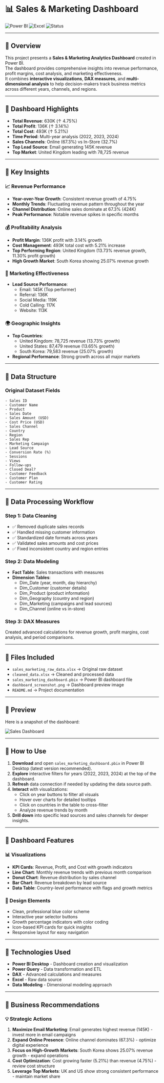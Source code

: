 # 📊 Sales & Marketing Dashboard

![Power BI](https://img.shields.io/badge/Power%20BI-F2C811?style=flat-square&logo=powerbi&logoColor=black)
![Excel](https://img.shields.io/badge/Excel-217346?style=flat-square&logo=microsoft-excel&logoColor=white)
![Status](https://img.shields.io/badge/Status-Complete-success?style=flat-square)

---

## 🔹 Overview

This project presents a **Sales & Marketing Analytics Dashboard** created in Power BI.  
The dashboard provides comprehensive insights into revenue performance, profit margins, cost analysis, and marketing effectiveness.  
It combines **interactive visualizations**, **DAX measures**, and **multi-dimensional analysis** to help decision-makers track business metrics across different years, channels, and regions.

---

## 🔹 Dashboard Highlights

- **Total Revenue**: 630K (↑ 4.75%)
- **Total Profit**: 136K (↑ 3.14%)
- **Total Cost**: 493K (↑ 5.21%)
- **Time Period**: Multi-year analysis (2022, 2023, 2024)
- **Sales Channels**: Online (67.3%) vs In-Store (32.7%)
- **Top Lead Source**: Email generating 145K revenue
- **Top Market**: United Kingdom leading with 78,725 revenue

---

## 🔹 Key Insights

### 📈 Revenue Performance
- **Year-over-Year Growth**: Consistent revenue growth of 4.75%
- **Monthly Trends**: Fluctuating revenue pattern throughout the year
- **Channel Distribution**: Online sales dominate at 67.3% (424K)
- **Peak Performance**: Notable revenue spikes in specific months

### 💰 Profitability Analysis
- **Profit Margin**: 136K profit with 3.14% growth
- **Cost Management**: 493K total cost with 5.21% increase
- **Top Performing Region**: United Kingdom (13.73% revenue growth, 11.30% profit growth)
- **High Growth Market**: South Korea showing 25.07% revenue growth

### 🎯 Marketing Effectiveness
- **Lead Source Performance**:
  - Email: 145K (Top performer)
  - Referral: 136K
  - Social Media: 119K
  - Cold Calling: 117K
  - Website: 113K

### 🌍 Geographic Insights
- **Top Countries**:
  - United Kingdom: 78,725 revenue (13.73% growth)
  - United States: 87,479 revenue (13.65% growth)
  - South Korea: 79,583 revenue (25.07% growth)
- **Regional Performance**: Strong growth across all major markets

---

## 🔹 Data Structure

### Original Dataset Fields
```
- Sales ID
- Customer Name
- Product
- Sales Date
- Sales Amount (USD)
- Cost Price (USD)
- Sales Channel
- Country
- Region
- Sales Rep
- Marketing Campaign
- Lead Source
- Conversion Rate (%)
- Sessions
- Views
- Follow-ups
- Closed Deal?
- Customer Feedback
- Customer Plan
- Customer Rating
```

---

## 🔹 Data Processing Workflow

### Step 1: Data Cleaning
- ✅ Removed duplicate sales records
- ✅ Handled missing customer information
- ✅ Standardized date formats across years
- ✅ Validated sales amounts and cost prices
- ✅ Fixed inconsistent country and region entries

### Step 2: Data Modeling
- **Fact Table**: Sales transactions with measures
- **Dimension Tables**:
  - Dim_Date (year, month, day hierarchy)
  - Dim_Customer (customer details)
  - Dim_Product (product information)
  - Dim_Geography (country and region)
  - Dim_Marketing (campaigns and lead sources)
  - Dim_Channel (online vs in-store)

### Step 3: DAX Measures
Created advanced calculations for revenue growth, profit margins, cost analysis, and period comparisons.

---

## 🔹 Files Included

- `sales_marketing_raw_data.xlsx` → Original raw dataset
- `cleaned_data.xlsx` → Cleaned and processed data
- `sales_marketing_dashboard.pbix` → Power BI dashboard file
- `dashboard_screenshot.png` → Dashboard preview image
- `README.md` → Project documentation

---

## 🔹 Preview

Here is a snapshot of the dashboard:

![Sales Dashboard](sales%20%26%20marketing%20data%20analysis/sales%20dashboard.png)

---

## 🔹 How to Use

1. **Download** and open `sales_marketing_dashboard.pbix` in Power BI Desktop (latest version recommended).
2. **Explore** interactive filters for years (2022, 2023, 2024) at the top of the dashboard.
3. **Refresh** data connection if needed by updating the data source path.
4. **Interact** with visualizations:
   - Click on year buttons to filter all visuals
   - Hover over charts for detailed tooltips
   - Click on countries in the table to cross-filter
   - Analyze revenue trends by month
5. **Drill down** into specific lead sources and sales channels for deeper insights.

---

## 🔹 Dashboard Features

### 📊 Visualizations
- **KPI Cards**: Revenue, Profit, and Cost with growth indicators
- **Line Chart**: Monthly revenue trends with previous month comparison
- **Donut Chart**: Revenue distribution by sales channel
- **Bar Chart**: Revenue breakdown by lead source
- **Data Table**: Country-level performance with flags and growth metrics

### 🎨 Design Elements
- Clean, professional blue color scheme
- Interactive year selector buttons
- Growth percentage indicators with color coding
- Icon-based KPI cards for quick insights
- Responsive layout for easy navigation

---

## 🔹 Technologies Used

- **Power BI Desktop** - Dashboard creation and visualization
- **Power Query** - Data transformation and ETL
- **DAX** - Advanced calculations and measures
- **Excel** - Raw data source
- **Data Modeling** - Dimensional modeling approach

---

## 🔹 Business Recommendations

### 💡 Strategic Actions
1. **Maximize Email Marketing**: Email generates highest revenue (145K) - invest more in email campaigns
2. **Expand Online Presence**: Online channel dominates (67.3%) - optimize digital experience
3. **Focus on High-Growth Markets**: South Korea shows 25.07% revenue growth - expand operations
4. **Cost Optimization**: Cost growing faster (5.21%) than revenue (4.75%) - review cost structure
5. **Leverage Top Markets**: UK and US show strong consistent performance - maintain market share
